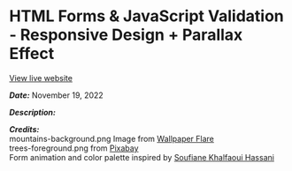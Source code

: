 # HTML Forms & JavaScript Validation - Responsive Design + Parallax Effect

[View live website](https://quendp.github.io/html-forms/)

**_Date:_** November 19, 2022

**_Description:_** 


**_Credits:_** <br>
mountains-background.png Image from [Wallpaper Flare](https://www.wallpaperflare.com/mountains-night-stars-the-game-forest-view-birds-hills-wallpaper-qmzaw/download/1920x1080)<br>
trees-foreground.png from [Pixabay](https://pixabay.com/vectors/mountain-landscape-sky-mountains-4823516/) <br>
Form animation and color palette inspired by [Soufiane Khalfaoui Hassani](https://codepen.io/soufiane-khalfaoui-hassani/pen/LYpPWda)